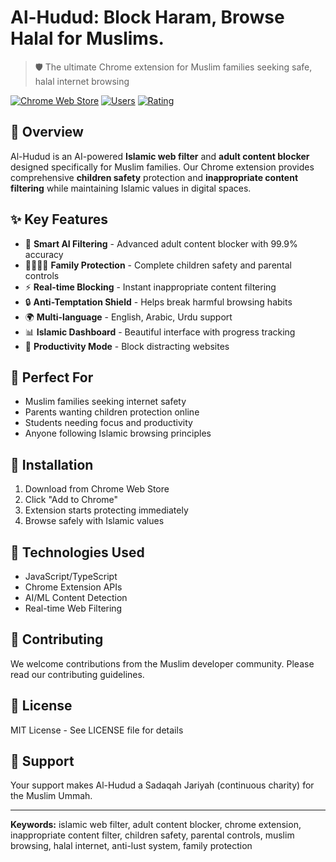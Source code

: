# Al-Hudud: Block Haram, Browse Halal for Muslims.

> 🛡️ The ultimate Chrome extension for Muslim families seeking safe, halal internet browsing

[![Chrome Web Store](https://img.shields.io/badge/Chrome-Web%20Store-blue?logo=google-chrome)](link-to-chrome-store)
[![Users](https://img.shields.io/badge/Users-50K+-green)](link-to-stats)
[![Rating](https://img.shields.io/badge/Rating-4.9%2F5-yellow)](link-to-reviews)

## 🌟 Overview

Al-Hudud is an AI-powered **Islamic web filter** and **adult content blocker** designed specifically for Muslim families. Our Chrome extension provides comprehensive **children safety** protection and **inappropriate content filtering** while maintaining Islamic values in digital spaces.

## ✨ Key Features

- 🤖 **Smart AI Filtering** - Advanced adult content blocker with 99.9% accuracy
- 👨‍👩‍👧‍👦 **Family Protection** - Complete children safety and parental controls
- ⚡ **Real-time Blocking** - Instant inappropriate content filtering
- 🔒 **Anti-Temptation Shield** - Helps break harmful browsing habits
- 🌍 **Multi-language** - English, Arabic, Urdu support
- 📊 **Islamic Dashboard** - Beautiful interface with progress tracking
- 🎯 **Productivity Mode** - Block distracting websites

## 🎯 Perfect For

- Muslim families seeking internet safety
- Parents wanting children protection online
- Students needing focus and productivity
- Anyone following Islamic browsing principles

## 🚀 Installation

1. Download from Chrome Web Store
2. Click "Add to Chrome"
3. Extension starts protecting immediately
4. Browse safely with Islamic values

## 🔧 Technologies Used

- JavaScript/TypeScript
- Chrome Extension APIs
- AI/ML Content Detection
- Real-time Web Filtering

## 🤝 Contributing

We welcome contributions from the Muslim developer community. Please read our contributing guidelines.

## 📄 License

MIT License - See LICENSE file for details

## 💝 Support

Your support makes Al-Hudud a Sadaqah Jariyah (continuous charity) for the Muslim Ummah.

---

**Keywords:** islamic web filter, adult content blocker, chrome extension, inappropriate content filter, children safety, parental controls, muslim browsing, halal internet, anti-lust system, family protection
